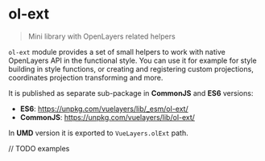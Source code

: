 # ol-ext

> Mini library with OpenLayers related helpers

`ol-ext` module provides a set of small helpers to work with native OpenLayers API in the functional style. You can
use it for example for style building in style functions, or creating and registering custom projections,
coordinates projection transforming and more. 

It is published as separate sub-package in **CommonJS** and **ES6** versions:

- **ES6**: https://unpkg.com/vuelayers/lib/_esm/ol-ext/
- **CommonJS**: https://unpkg.com/vuelayers/lib/ol-ext/  

In **UMD** version it is exported to `VueLayers.olExt` path.

// TODO examples
